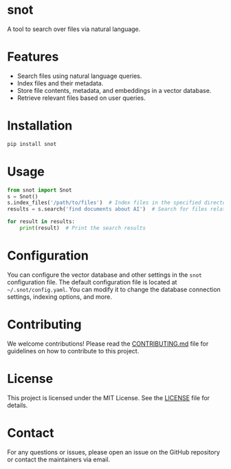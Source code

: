 # snot

A tool to search over files via natural language.

# Features

- Search files using natural language queries.
- Index files and their metadata.
- Store file contents, metadata, and embeddings in a vector database.
- Retrieve relevant files based on user queries.

# Installation

```bash
pip install snot
```

# Usage

```python
from snot import Snot
s = Snot()
s.index_files('/path/to/files')  # Index files in the specified directory
results = s.search('find documents about AI')  # Search for files related to AI

for result in results:
    print(result)  # Print the search results
```

# Configuration

You can configure the vector database and other settings in the `snot` configuration file. The default configuration file is located at `~/.snot/config.yaml`. You can modify it to change the database connection settings, indexing options, and more.

# Contributing

We welcome contributions! Please read the [CONTRIBUTING.md](CONTRIBUTING.md) file for guidelines on how to contribute to this project.

# License

This project is licensed under the MIT License. See the [LICENSE](LICENSE) file for details.

# Contact

For any questions or issues, please open an issue on the GitHub repository or contact the maintainers via email.
